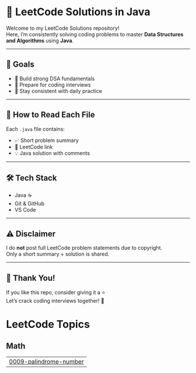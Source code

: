 # 🚀 LeetCode Solutions in Java

Welcome to my LeetCode Solutions repository!  
Here, I’m consistently solving coding problems to master **Data Structures and Algorithms** using **Java**.

---

## 🎯 Goals

- 📌 Build strong DSA fundamentals
- 💼 Prepare for coding interviews 
- 🔄 Stay consistent with daily practice
---

## 🧠 How to Read Each File

Each `.java` file contains:

- ✅ Short problem summary
- 🔗 LeetCode link
- 💡 Java solution with comments

---

## 🛠️ Tech Stack

- Java ☕
- Git & GitHub
- VS Code

---

## ⚠️ Disclaimer

I do **not** post full LeetCode problem statements due to copyright.  
Only a short summary + solution is shared.

---

## 🌟 Thank You!

If you like this repo, consider giving it a ⭐  
Let’s crack coding interviews together! 💪

<!---LeetCode Topics Start-->
# LeetCode Topics
## Math
|  |
| ------- |
| [0009-palindrome-number](https://github.com/Raje2433/Leetcode-Solutions-java/tree/master/0009-palindrome-number) |
<!---LeetCode Topics End-->
